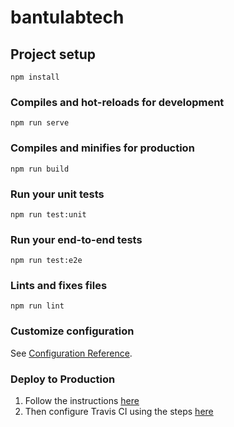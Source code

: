 # bantulabtech

## Project setup
```
npm install
```

### Compiles and hot-reloads for development
```
npm run serve
```

### Compiles and minifies for production
```
npm run build
```

### Run your unit tests
```
npm run test:unit
```

### Run your end-to-end tests
```
npm run test:e2e
```

### Lints and fixes files
```
npm run lint
```

### Customize configuration
See [Configuration Reference](https://cli.vuejs.org/config/).

### Deploy to Production
1. Follow the instructions [here](https://cli.vuejs.org/guide/deployment.html#heroku)
2. Then configure Travis CI using the steps [here](https://docs.travis-ci.com/user/deployment/heroku/)
